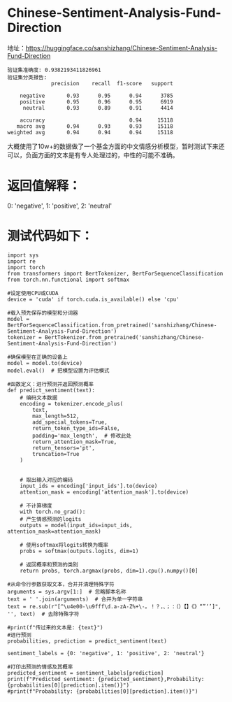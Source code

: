 # Chinese-Sentiment-Analysis-Fund-Direction
  地址：https://huggingface.co/sanshizhang/Chinese-Sentiment-Analysis-Fund-Direction

    验证集准确度: 0.9382193411826961
    验证集分类报告: 
                  precision    recall  f1-score   support
    
        negative       0.93      0.95      0.94      3785
        positive       0.95      0.96      0.95      6919
         neutral       0.93      0.89      0.91      4414
    
        accuracy                           0.94     15118
       macro avg       0.94      0.93      0.93     15118
    weighted avg       0.94      0.94      0.94     15118

  大概使用了10w+的数据做了一个基金方面的中文情感分析模型，暂时测试下来还可以，负面方面的文本是有专人处理过的，中性的可能不准确。
# 返回值解释：
  0: 'negative', 1: 'positive', 2: 'neutral'



# 测试代码如下：
    import sys
    import re
    import torch
    from transformers import BertTokenizer, BertForSequenceClassification
    from torch.nn.functional import softmax
    
    #设定使用CPU或CUDA
    device = 'cuda' if torch.cuda.is_available() else 'cpu'
    
    #载入预先保存的模型和分词器
    model = BertForSequenceClassification.from_pretrained('sanshizhang/Chinese-Sentiment-Analysis-Fund-Direction')
    tokenizer = BertTokenizer.from_pretrained('sanshizhang/Chinese-Sentiment-Analysis-Fund-Direction')
    
    #确保模型在正确的设备上
    model = model.to(device)
    model.eval()  # 把模型设置为评估模式
    
    #函数定义：进行预测并返回预测概率
    def predict_sentiment(text):
        # 编码文本数据
        encoding = tokenizer.encode_plus(
            text,
            max_length=512,
            add_special_tokens=True,
            return_token_type_ids=False,
            padding='max_length',  # 修改此处
            return_attention_mask=True,
            return_tensors='pt',
            truncation=True
        )
        
        
        # 取出输入对应的编码
        input_ids = encoding['input_ids'].to(device)
        attention_mask = encoding['attention_mask'].to(device)
        
        # 不计算梯度
        with torch.no_grad():
        # 产生情感预测的logits
        outputs = model(input_ids=input_ids, attention_mask=attention_mask)
        
        # 使用softmax将logits转换为概率
        probs = softmax(outputs.logits, dim=1)
    
        # 返回概率和预测的类别
        return probs, torch.argmax(probs, dim=1).cpu().numpy()[0]
    
    #从命令行参数获取文本，合并并清理特殊字符
    arguments = sys.argv[1:]  # 忽略脚本名称
    text = ' '.join(arguments)  # 合并为单一字符串
    text = re.sub(r"[^\u4e00-\u9fff\d.a-zA-Z%+\-。！？，、；：（）【】《》“”‘’]", '', text)  # 去除特殊字符
    
    #print(f"传过来的文本是: {text}")
    #进行预测
    probabilities, prediction = predict_sentiment(text)
    
    sentiment_labels = {0: 'negative', 1: 'positive', 2: 'neutral'}
    
    #打印出预测的情感及其概率
    predicted_sentiment = sentiment_labels[prediction]
    print(f"Predicted sentiment: {predicted_sentiment},Probability:{probabilities[0][prediction].item()}")
    #print(f"Probability: {probabilities[0][prediction].item()}")
